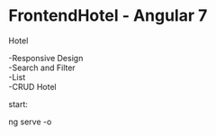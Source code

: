 # FrontendHotel - Angular 7

Hotel <br />

-Responsive Design <br />
-Search and Filter <br />
-List <br />
-CRUD Hotel <br />

start:  <br /> 

ng serve -o
